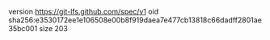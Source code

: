version https://git-lfs.github.com/spec/v1
oid sha256:e3530172ee1e106508e00b8f919daea7e477cb13818c66dadff2801ae35bc001
size 203
